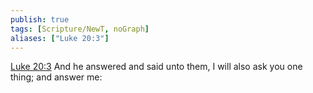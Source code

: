 ```yaml
---
publish: true
tags: [Scripture/NewT, noGraph]
aliases: ["Luke 20:3"]
---
```

[Luke 20:3](https://churchofjesuschrist.org/study/scriptures/nt/luke/20?lang=eng&id=p3#p3) And he answered and said unto them, I will also ask you one thing; and answer me:

